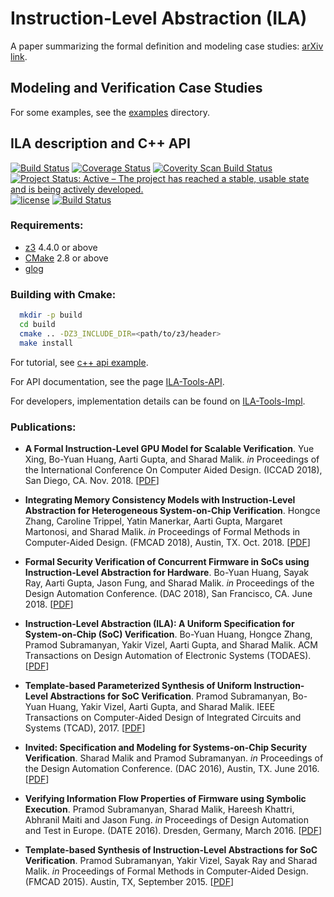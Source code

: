# Instruction-Level Abstraction (ILA)

A paper summarizing the formal definition and modeling case studies: [arXiv link](https://arxiv.org/abs/1801.01114).


## Modeling and Verification Case Studies

For some examples, see the [examples](https://github.com/Bo-Yuan-Huang/ILA-Tools/tree/master/examples) directory.

## ILA description and C++ API 

[![Build Status](https://travis-ci.org/Bo-Yuan-Huang/ILA-Tools.svg?branch=master)](https://travis-ci.org/Bo-Yuan-Huang/ILA-Tools)
[![Coverage Status](https://coveralls.io/repos/github/Bo-Yuan-Huang/ILA-Tools/badge.svg?branch=master)](https://coveralls.io/github/Bo-Yuan-Huang/ILA-Tools?branch=master)
[![Coverity Scan Build Status](https://img.shields.io/coverity/scan/14490.svg)](https://scan.coverity.com/projects/bo-yuan-huang-ila-tools)
[![Project Status: Active – The project has reached a stable, usable state and is being actively developed.](http://www.repostatus.org/badges/latest/active.svg)](http://www.repostatus.org/#active)
[![license](https://img.shields.io/github/license/mashape/apistatus.svg)](https://github.com/Bo-Yuan-Huang/ILA-Tools/blob/master/LICENSE)
[![Build Status](https://semaphoreci.com/api/v1/bo-yuan-huang/ila-tools/branches/master/shields_badge.svg)](https://semaphoreci.com/bo-yuan-huang/ila-tools)

### Requirements:
* [z3](https://github.com/Z3Prover/z3) 4.4.0 or above 
* [CMake](https://cmake.org/download/) 2.8 or above
* [glog](https://github.com/google/glog)

### Building with Cmake:
```bash
  mkdir -p build
  cd build
  cmake .. -DZ3_INCLUDE_DIR=<path/to/z3/header>
  make install
```

For tutorial, see [c++ api example](https://github.com/Bo-Yuan-Huang/ILA-Tools/tree/master/examples/c++).

For API documentation, see the page [ILA-Tools-API](https://rawgit.com/Bo-Yuan-Huang/ILA-Tools/master/docs/api-html/namespaceila.html).

For developers, implementation details can be found on [ILA-Tools-Impl](https://rawgit.com/Bo-Yuan-Huang/ILA-Tools/master/docs/impl-html/namespaceila.html).


### Publications:

* __A Formal Instruction-Level GPU Model for Scalable Verification__.
  Yue Xing, Bo-Yuan Huang, Aarti Gupta, and Sharad Malik.
  *in* Proceedings of the International Conference On Computer Aided Design. (ICCAD 2018), San Diego, CA. Nov. 2018.
  [[PDF](https://github.com/Bo-Yuan-Huang/ILA-Tools/blob/master/docs/publications/formal-instruction-level_camera_ready.pdf)]

* __Integrating Memory Consistency Models with Instruction-Level Abstraction for Heterogeneous System-on-Chip Verification__.
  Hongce Zhang, Caroline Trippel, Yatin Manerkar, Aarti Gupta, Margaret Martonosi, and Sharad Malik.
  *in* Proceedings of Formal Methods in Computer-Aided Design. (FMCAD 2018), Austin, TX. Oct. 2018.
  [[PDF](https://www.cs.utexas.edu/users/hunt/FMCAD/FMCAD18/papers/paper53.pdf)]

* __Formal Security Verification of Concurrent Firmware in SoCs using Instruction-Level Abstraction for Hardware__.
  Bo-Yuan Huang, Sayak Ray, Aarti Gupta, Jason Fung, and Sharad Malik.
  *in* Proceedings of the Design Automation Conference. (DAC 2018), San Francisco, CA. June 2018.
  [[PDF](https://github.com/Bo-Yuan-Huang/ILA-Tools/blob/master/docs/publications/54_1_Huang_finalpaper_03_28_2018_19_15.pdf)]

* __Instruction-Level Abstraction (ILA): A Uniform Specification for System-on-Chip (SoC) Verification__.
  Bo-Yuan Huang, Hongce Zhang, Pramod Subramanyan, Yakir Vizel, Aarti Gupta, and Sharad Malik.
  ACM Transactions on Design Automation of Electronic Systems (TODAES).
  [[PDF](https://arxiv.org/pdf/1801.01114.pdf)]

* __Template-based Parameterized Synthesis of Uniform Instruction-Level Abstractions for SoC Verification__.
  Pramod Subramanyan, Bo-Yuan Huang, Yakir Vizel, Aarti Gupta, and Sharad Malik.
  IEEE Transactions on Computer-Aided Design of Integrated Circuits and Systems (TCAD), 2017.
  [[PDF](https://github.com/Bo-Yuan-Huang/ILA-Tools/blob/master/docs/publications/Template-based%20Parameterized%20Synthesis%20of%20Uniform%20Instruction-Level%20Abstractions%20for%20SoC%20Verification.pdf)]

* __Invited: Specification and Modeling for Systems-on-Chip Security Verification__. 
  Sharad Malik and Pramod Subramanyan.
  *in* Proceedings of the Design Automation Conference. (DAC 2016), Austin, TX. June 2016. 
  [[PDF](https://github.com/Bo-Yuan-Huang/ILA-Tools/blob/master/docs/publications/Invited_Specification_and_Modeling_for_Systems_on_Chip_Security_Verification.pdf)] 

* __Verifying Information Flow Properties of Firmware using Symbolic Execution__. 
  Pramod Subramanyan, Sharad Malik, Hareesh Khattri, Abhranil Maiti and Jason Fung.
  *in* Proceedings of Design Automation and Test in Europe. (DATE 2016). Dresden, Germany, March 2016.
  [[PDF](https://github.com/Bo-Yuan-Huang/ILA-Tools/blob/master/docs/publications/Verifying_Information_Flow_Properties_of_Firmware_using_Symbolic_Execution.pdf)]

* __Template-based Synthesis of Instruction-Level Abstractions for SoC Verification__. 
  Pramod Subramanyan, Yakir Vizel, Sayak Ray and Sharad Malik.
  *in* Proceedings of Formal Methods in Computer-Aided Design. (FMCAD 2015). Austin, TX, September 2015.
  [[PDF](https://github.com/Bo-Yuan-Huang/ILA-Tools/blob/master/docs/publications/Template_based_Instruction_Level_Abstraction_for_SoC_Verification.pdf)]
